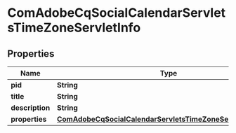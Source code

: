 

# ComAdobeCqSocialCalendarServletsTimeZoneServletInfo

## Properties

Name | Type | Description | Notes
------------ | ------------- | ------------- | -------------
**pid** | **String** |  |  [optional]
**title** | **String** |  |  [optional]
**description** | **String** |  |  [optional]
**properties** | [**ComAdobeCqSocialCalendarServletsTimeZoneServletProperties**](ComAdobeCqSocialCalendarServletsTimeZoneServletProperties.md) |  |  [optional]



